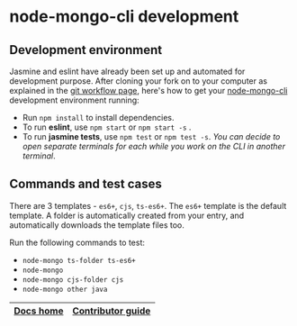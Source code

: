 # node-mongo-cli development

## Development environment
Jasmine and eslint have already been set up and automated for development purpose. After cloning your fork on to your computer as explained in the [git workflow page](https://github.com/code-collabo/docs/blob/main/contributor-guide/git-workflow.md), here's how to get your [node-mongo-cli](https://github.com/code-collabo/node-mongo-cli) development environment running:
* Run `npm install` to install dependencies.
* To run **eslint**, use `npm start` or `npm start -s` .
* To run **jasmine tests**, use `npm test` or `npm test -s`.
_You can decide to open separate terminals for each while you work on the CLI in another terminal_.

## Commands and test cases

There are 3 templates - `es6+`, `cjs`, `ts-es6+`. The `es6+` template is the default template. A folder is automatically created from your entry, and automatically downloads the template files too.

Run the following commands to test:
* `node-mongo ts-folder ts-es6+`
* `node-mongo` 
* `node-mongo cjs-folder cjs` 
* `node-mongo other java`

|[Docs home](https://github.com/code-collabo/docs)|[Contributor guide](https://github.com/code-collabo/docs/tree/main/contributor-guide)|
|---|---|

<!--
## Navigating the code base
The table containing list of features along with their files has been added, to help find code for issue(s) you're working on easily.

Adding table soon...
-->
